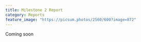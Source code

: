 ```yaml
---
title: Milestone 2 Report
category: Reports
feature_image: "https://picsum.photos/2560/600?image=872"
---
```


<!-- more -->

Coming soon